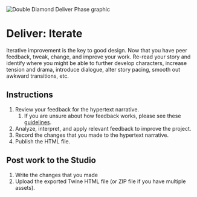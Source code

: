 ![Double Diamond Deliver Phase graphic](/assets/dd-process-deliver-1200px@2x.png)

# Deliver: Iterate

Iterative improvement is the key to good design. Now that you have peer feedback, tweak, change, and improve your work. Re-read your story and identify where you might be able to further develop characters, increase tension and drama, introduce dialogue, alter story pacing, smooth out awkward transitions, etc. 

## Instructions

1. Review your feedback for the hypertext narrative.
   1. If you are unsure about how feedback works, please see these [guidelines](/toolkit/feedback-and-critique.md).
2. Analyze, interpret, and apply relevant feedback to improve the project.
3. Record the changes that you made to the hypertext narrative.
4. Publish the HTML file.

## Post work to the Studio

1. Write the changes that you made
2. Upload the exported Twine HTML file \(or ZIP file if you have multiple assets\).



